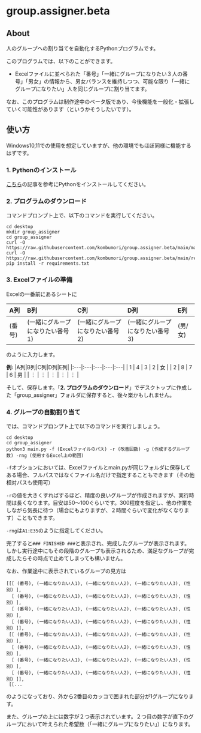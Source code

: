# group.assigner.beta
## About
人のグループへの割り当てを自動化するPythonプログラムです。

このプログラムでは、以下のことができます。

- Excelファイルに並べられた「番号」「一緒にグループになりたい３人の番号」「男女」の情報から、男女バランスを維持しつつ、可能な限り「一緒にグループになりたい」人を同じグループに割り当てます。

なお、このプログラムは制作途中のベータ版であり、今後機能を一般化・拡張していく可能性があります（というかそうしたいです）。

## 使い方
Windows10,11での使用を想定していますが、他の環境でもほぼ同様に機能するはずです。
### 1. Pythonのインストール
[こちら](https://www.python.jp/install/windows/install.html)の記事を参考にPythonをインストールしてください。
### 2. プログラムのダウンロード
コマンドプロンプト上で、以下のコマンドを実行してください。
```
cd desktop
mkdir group_assigner
cd group_assigner
curl -O https://raw.githubusercontent.com/kombumori/group.assigner.beta/main/main.py
curl -O https://raw.githubusercontent.com/kombumori/group.assigner.beta/main/requirements.txt
pip install -r requirements.txt
```
### 3. Excelファイルの準備
Excelの一番前にあるシートに

|A列|B列|C列|D列|E列|
|:---|:---|:---|:---|:---|
| (番号) | (一緒にグループになりたい番号1) | (一緒にグループになりたい番号2) | (一緒にグループになりたい番号3) | (男/女) |

のように入力します。

**例:**
|A列|B列|C列|D列|E列|
|:---|:---|:---|:---|:---|
| 1 | 4 | 3 | 2 | 女 |
| 2 | 8 | 7 | 6 | 男 |
| ︙ | ︙ | ︙ | ︙ | ︙ |

そして、保存します。「**2. プログラムのダウンロード**」でデスクトップに作成した「group_assigner」フォルダに保存すると、後々楽かもしれません。

### 4. グループの自動割り当て
では、コマンドプロンプト上で以下のコマンドを実行しましょう。
```
cd desktop
cd group_assigner
python3 main.py -f (Excelファイルのパス) -r (改善回数) -g (作成するグループ数) -rng (使用するExcel上の範囲)
```
`-f`オプションにおいては、Excelファイルとmain.pyが同じフォルダに保存してある場合、フルパスではなくファイル名だけで指定することもできます（その他相対パスも使用可）

`-r`の値を大きくすればするほど、精度の良いグループが作成されますが、実行時間は長くなります。目安は50〜100ぐらいです。300程度を指定し、他の作業をしながら気長に待つ（場合にもよりますが、２時間ぐらいで変化がなくなります）こともできます。

`-rng`は`A1:E35`のように指定してください。

完了すると`### FINISHED ###`と表示され、完成したグループが表示されます。しかし実行途中にもその段階のグループも表示されるため、満足なグループが完成したらその時点で止めてしまっても構いません。

なお、作業途中に表示されているグループの見方は
```
[[[ (番号), (一緒になりたい人1), (一緒になりたい人2), (一緒になりたい人3), (性別) ],
  [ (番号), (一緒になりたい人1), (一緒になりたい人2), (一緒になりたい人3), (性別) ],
  [ (番号), (一緒になりたい人1), (一緒になりたい人2), (一緒になりたい人3), (性別) ],
  [ (番号), (一緒になりたい人1), (一緒になりたい人2), (一緒になりたい人3), (性別) ]],
 [[ (番号), (一緒になりたい人1), (一緒になりたい人2), (一緒になりたい人3), (性別) ],
  [ (番号), (一緒になりたい人1), (一緒になりたい人2), (一緒になりたい人3), (性別) ],
  [ (番号), (一緒になりたい人1), (一緒になりたい人2), (一緒になりたい人3), (性別) ],
  [ (番号), (一緒になりたい人1), (一緒になりたい人2), (一緒になりたい人3), (性別) ]],
 [[...
```
のようになっており、外から2番目のカッコで囲まれた部分が1グループになります。

また、グループの上には数字が２つ表示されています。２つ目の数字が直下のグループにおいて叶えられた希望数（「一緒にグループになりたい」）になります。
